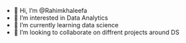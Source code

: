 - 👋 Hi, I’m @Rahimkhaleefa
- 👀 I’m interested in Data Analytics
- 🌱 I’m currently learning data science
- 💞️ I’m looking to collaborate on diffrent projects around DS


<!---
Rahimkhaleefa/Rahimkhaleefa is a ✨ special ✨ repository because its `README.md` (this file) appears on your GitHub profile.
You can click the Preview link to take a look at your changes.
--->

